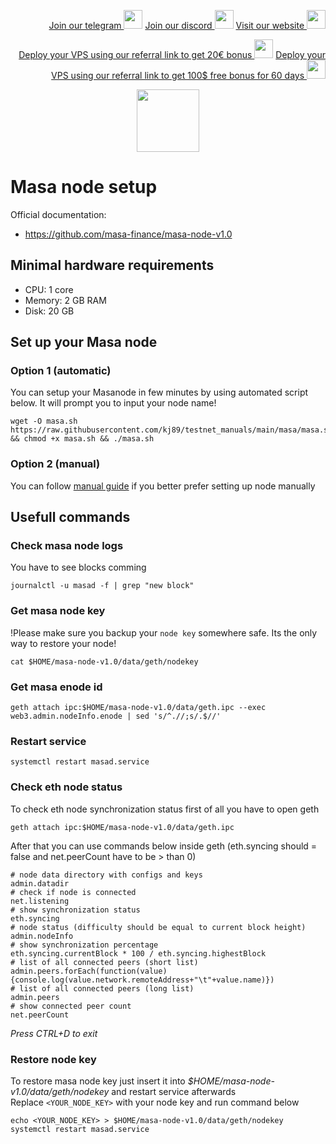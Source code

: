 <p style="font-size:14px" align="right">
<a href="https://t.me/kjnotes" target="_blank">Join our telegram <img src="https://user-images.githubusercontent.com/50621007/183283867-56b4d69f-bc6e-4939-b00a-72aa019d1aea.png" width="30"/></a>
<a href="https://discord.gg/fRVzvPBh" target="_blank">Join our discord <img src="https://user-images.githubusercontent.com/50621007/176236430-53b0f4de-41ff-41f7-92a1-4233890a90c8.png" width="30"/></a>
<a href="https://kjnodes.com/" target="_blank">Visit our website <img src="https://user-images.githubusercontent.com/50621007/168689709-7e537ca6-b6b8-4adc-9bd0-186ea4ea4aed.png" width="30"/></a>
</p>

<p style="font-size:14px" align="right">
<a href="https://hetzner.cloud/?ref=y8pQKS2nNy7i" target="_blank">Deploy your VPS using our referral link to get 20€ bonus <img src="https://user-images.githubusercontent.com/50621007/174612278-11716b2a-d662-487e-8085-3686278dd869.png" width="30"/></a>
<a href="https://m.do.co/c/17b61545ca3a" target="_blank">Deploy your VPS using our referral link to get 100$ free bonus for 60 days <img src="https://user-images.githubusercontent.com/50621007/183284313-adf81164-6db4-4284-9ea0-bcb841936350.png" width="30"/></a>
</p>

<p align="center">
  <img height="100" height="auto" src="https://user-images.githubusercontent.com/50621007/171797060-240af6e2-f423-4bd2-8a72-c4a638eaf15c.png">
</p>

# Masa node setup

Official documentation:
- https://github.com/masa-finance/masa-node-v1.0

## Minimal hardware requirements
- CPU: 1 core
- Memory: 2 GB RAM
- Disk: 20 GB

## Set up your Masa node
### Option 1 (automatic)
You can setup your Masanode in few minutes by using automated script below. It will prompt you to input your node name!
```
wget -O masa.sh https://raw.githubusercontent.com/kj89/testnet_manuals/main/masa/masa.sh && chmod +x masa.sh && ./masa.sh
```

### Option 2 (manual)
You can follow [manual guide](https://github.com/kj89/testnet_manuals/blob/main/masa/manual_install.md) if you better prefer setting up node manually

## Usefull commands

### Check masa node logs
You have to see blocks comming
```
journalctl -u masad -f | grep "new block"
```

### Get masa node key
!Please make sure you backup your `node key` somewhere safe. Its the only way to restore your node!
```
cat $HOME/masa-node-v1.0/data/geth/nodekey
```

### Get masa enode id
```
geth attach ipc:$HOME/masa-node-v1.0/data/geth.ipc --exec web3.admin.nodeInfo.enode | sed 's/^.//;s/.$//'
```

### Restart service
```
systemctl restart masad.service
```

### Check eth node status
To check eth node synchronization status first of all you have to open geth
```
geth attach ipc:$HOME/masa-node-v1.0/data/geth.ipc
```

After that you can use commands below inside geth (eth.syncing should = false and net.peerCount have to be > than 0)
```
# node data directory with configs and keys
admin.datadir
# check if node is connected
net.listening
# show synchronization status
eth.syncing
# node status (difficulty should be equal to current block height)
admin.nodeInfo
# show synchronization percentage
eth.syncing.currentBlock * 100 / eth.syncing.highestBlock
# list of all connected peers (short list)
admin.peers.forEach(function(value){console.log(value.network.remoteAddress+"\t"+value.name)})
# list of all connected peers (long list)
admin.peers
# show connected peer count
net.peerCount
```

_Press CTRL+D to exit_

### Restore node key
To restore masa node key just insert it into _$HOME/masa-node-v1.0/data/geth/nodekey_ and restart service afterwards\
Replace `<YOUR_NODE_KEY>` with your node key and run command below
```
echo <YOUR_NODE_KEY> > $HOME/masa-node-v1.0/data/geth/nodekey
systemctl restart masad.service
```
